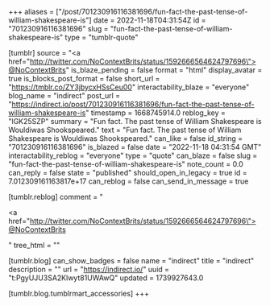 +++
aliases = ["/post/701230916116381696/fun-fact-the-past-tense-of-william-shakespeare-is"]
date = 2022-11-18T04:31:54Z
id = "701230916116381696"
slug = "fun-fact-the-past-tense-of-william-shakespeare-is"
type = "tumblr-quote"

[tumblr]
source = "<a href=\"http://twitter.com/NoContextBrits/status/1592666564624797696\">@NoContextBrits</a>"
is_blaze_pending = false
format = "html"
display_avatar = true
is_blocks_post_format = false
short_url = "https://tmblr.co/ZY3jbycxHSsCeu00"
interactability_blaze = "everyone"
blog_name = "indirect"
post_url = "https://indirect.io/post/701230916116381696/fun-fact-the-past-tense-of-william-shakespeare-is"
timestamp = 1668745914.0
reblog_key = "lGK25SZP"
summary = "Fun fact. The past tense of William Shakespeare is Wouldiwas Shookspeared."
text = "Fun fact. The past tense of William Shakespeare is Wouldiwas Shookspeared."
can_like = false
id_string = "701230916116381696"
is_blazed = false
date = "2022-11-18 04:31:54 GMT"
interactability_reblog = "everyone"
type = "quote"
can_blaze = false
slug = "fun-fact-the-past-tense-of-william-shakespeare-is"
note_count = 0.0
can_reply = false
state = "published"
should_open_in_legacy = true
id = 7.012309161163817e+17
can_reblog = false
can_send_in_message = true

[tumblr.reblog]
comment = "<p><a href=\"http://twitter.com/NoContextBrits/status/1592666564624797696\">@NoContextBrits</a></p>"
tree_html = ""

[tumblr.blog]
can_show_badges = false
name = "indirect"
title = "indirect"
description = ""
url = "https://indirect.io/"
uuid = "t:PgyUJU3SA2Klwyt81UWAwQ"
updated = 1739927643.0

[tumblr.blog.tumblrmart_accessories]
+++
